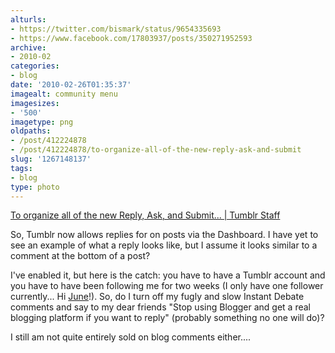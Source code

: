```yaml
---
alturls:
- https://twitter.com/bismark/status/9654335693
- https://www.facebook.com/17803937/posts/350271952593
archive:
- 2010-02
categories:
- blog
date: '2010-02-26T01:35:37'
imagealt: community menu
imagesizes:
- '500'
imagetype: png
oldpaths:
- /post/412224878
- /post/412224878/to-organize-all-of-the-new-reply-ask-and-submit
slug: '1267148137'
tags:
- blog
type: photo
---
```


[To organize all of the new Reply, Ask, and Submit... | Tumblr Staff][1]

So, Tumblr now allows replies for on posts via the Dashboard.  I have yet
to see an example of what a reply looks like, but I assume it looks
similar to a comment at the bottom of a post?

I've enabled it, but here is the catch: you have to have a Tumblr account
and you have to have been following me for two weeks (I only have one
follower currently... Hi [June][2]!).  So, do I turn off my fugly and slow
Instant Debate comments and say to my dear friends "Stop using Blogger and
get a real blogging platform if you want to reply" (probably something no
one will do)?

I still am not quite entirely sold on blog comments either....

[1]: http://staff.tumblr.com/post/411809675/community-menu
[2]: http://exploratisserie.com/
